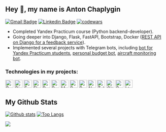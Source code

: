 ## Hey 👋, my name is Anton Chaplygin

[![Gmail Badge](https://img.shields.io/badge/antoncp@gmail.com-c14438?style=flat&logo=Gmail&logoColor=white&link=mailto:antoncp@gmail.com)](mailto:antoncp@gmail.com)
[![Linkedin Badge](https://img.shields.io/badge/-Anton_Chaplygin-0072b1?style=flat&logo=Linkedin&logoColor=white&link=https://www.linkedin.com/in/anton-chaplygin-antoncp/)](https://www.linkedin.com/in/anton-chaplygin-antoncp/) 
[![codewars](https://www.codewars.com/users/antoncp/badges/micro)](https://www.codewars.com/users/antoncp) 

- Completed Yandex Practicum course (Python backend-developer).
- Going deeper into Django, Flask, FastAPI, Bootstrap, Docker ([REST API on Django for a feedback service](https://github.com/antoncp/api_yamdb)).
- Implemented several projects with Telegram bots, including [bot for Yandex Practicum students](https://github.com/antoncp/bot_57), [personal budget bot](https://github.com/antoncp/easy_budget_tgbot), [aircraft monitoring bot](https://github.com/antoncp/plane_over_me_bot).

### Technologies in my projects:
<a href="https://www.python.org"><img alt="Python" src="https://img.shields.io/badge/Python-FFF?logo=python&logoColor=FFF&labelColor=3B77A8" height="25px"></a>
<a href="https://www.djangoproject.com"><img alt="Django" src="https://img.shields.io/badge/Django-FFF?logo=django&logoColor=FFF&labelColor=0C4B33" height="25px"></a>
<a href="https://fastapi.tiangolo.com"><img alt="Fastapi" src="https://img.shields.io/badge/FastAPI-FFF?logo=fastapi&logoColor=FFF&labelColor=009485" height="25px"></a>
<a href="https://flask.palletsprojects.com"><img alt="Flask" src="https://img.shields.io/badge/Flask-FFF?logo=flask&logoColor=FFF&labelColor=3FAABF" height="25px"></a>
<a href="https://www.docker.com"><img alt="Docker" src="https://img.shields.io/badge/Docker-FFF?logo=docker&logoColor=FFF&labelColor=2496ED" height="25px"></a>
<a href="https://www.postgresql.org"><img alt="PostgreSQL" src="https://img.shields.io/badge/PostgreSQL-FFF?logo=postgresql&logoColor=FFF&labelColor=336790" height="25px"></a>
<a href="https://www.mongodb.com/"><img alt="MongoDB" src="https://img.shields.io/badge/MongoDB-FFF?logo=mongodb&logoColor=FFF&labelColor=14A44D" height="25px"></a>
<a href="https://getbootstrap.com/"><img alt="Bootstrap" src="https://img.shields.io/badge/Bootstrap-FFF?logo=bootstrap&logoColor=FFF&labelColor=8512F4" height="25px"></a>
<a href="https://redis.io/"><img alt="Redis" src="https://img.shields.io/badge/Redis-FFF?logo=redis&logoColor=FFF&labelColor=FF4438" height="25px"></a>
<a href="https://www.nginx.com/"><img alt="Nginx" src="https://img.shields.io/badge/Nginx-FFF?logo=nginx&logoColor=FFF&labelColor=009639" height="25px"></a>
<a href="https://core.telegram.org/bots/api"><img alt="Telegram Bot API" src="https://img.shields.io/badge/Telegram Bot API-FFF?logo=telegram&logoColor=FFF&labelColor=27A8E9" height="25px"></a>
<a href="https://github.com/features/actions"><img alt="GitHub Actions" src="https://img.shields.io/badge/GitHub Actions-FFF?logo=githubactions&logoColor=FFF&labelColor=24292F" height="25px"></a>
<a href="https://www.postman.com"><img alt="Postman" src="https://img.shields.io/badge/Postman-FFF?logo=postman&logoColor=FFF&labelColor=FF6C37" height="25px"></a>
<a href="https://htmx.org/"><img alt="htmx" src="https://img.shields.io/badge/htmx-FFF?logo=htmx&logoColor=FFF&labelColor=3D72D7" height="25px"></a>

## My Github Stats
[![Github stats](https://github-readme-stats.vercel.app/api?username=antoncp&show_icons=true&include_all_commits=true)](https://github.com/antoncp/github-readme-stats)
[![Top Langs](https://github-readme-stats.vercel.app/api/top-langs/?username=antoncp&layout=compact)](https://github.com/antoncp/github-readme-stats)

![](https://komarev.com/ghpvc/?username=antoncp)

